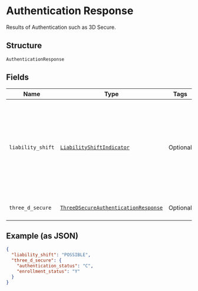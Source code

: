 
# Authentication Response

Results of Authentication such as 3D Secure.

## Structure

`AuthenticationResponse`

## Fields

| Name | Type | Tags | Description |
|  --- | --- | --- | --- |
| `liability_shift` | [`LiabilityShiftIndicator`](../../doc/models/liability-shift-indicator.md) | Optional | Liability shift indicator. The outcome of the issuer's authentication.<br><br>**Constraints**: *Minimum Length*: `1`, *Maximum Length*: `255`, *Pattern*: `^[0-9A-Z_]+$` |
| `three_d_secure` | [`ThreeDSecureAuthenticationResponse`](../../doc/models/three-d-secure-authentication-response.md) | Optional | Results of 3D Secure Authentication. |

## Example (as JSON)

```json
{
  "liability_shift": "POSSIBLE",
  "three_d_secure": {
    "authentication_status": "C",
    "enrollment_status": "Y"
  }
}
```

